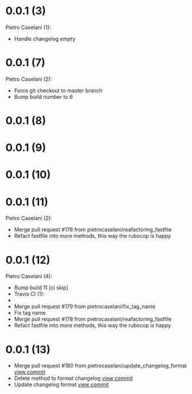 # 0.0.1 (3) 
Pietro Caselani (1):
* Handle changelog empty
# 0.0.1 (7) 
Pietro Caselani (2):
* Force git checkout to master branch
* Bump build number to 6
# 0.0.1 (8) 

# 0.0.1 (9) 


# 0.0.1 (10) 

# 0.0.1 (11) 
Pietro Caselani (2):
* Merge pull request #178 from pietrocaselani/reafactoring_fastfile
* Refact fastfile into more methods, this way the rubocop is happy
# 0.0.1 (12) 
Pietro Caselani (4):
* Bump build 11 [ci skip]
* Travis CI (1):
* 
* Merge pull request #179 from pietrocaselani/fix_tag_name
* Fix tag name
* Merge pull request #178 from pietrocaselani/reafactoring_fastfile
* Refact fastfile into more methods, this way the rubocop is happy
# 0.0.1 (13) 
* Merge pull request #180 from pietrocaselani/update_changelog_format [view commit](http://github.com/pietrocaselani/CouchTracker/commit/8e8b1593cc45862e2a63f7c7e2217d619781f259)
* Delete method to format changelog [view commit](http://github.com/pietrocaselani/CouchTracker/commit/4be3d0effd1e45b6a5d9b84d91cc9fd58e4dcdef)
* Update changelog format [view commit](http://github.com/pietrocaselani/CouchTracker/commit/7b67fbe624a3792207c9aed30051e7aaf935a076)
